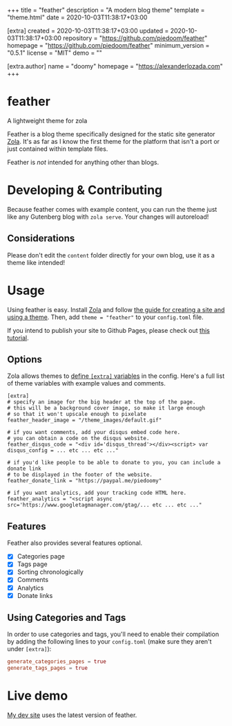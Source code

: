 
+++
title = "feather"
description = "A modern blog theme"
template = "theme.html"
date = 2020-10-03T11:38:17+03:00

[extra]
created = 2020-10-03T11:38:17+03:00
updated = 2020-10-03T11:38:17+03:00
repository = "https://github.com/piedoom/feather"
homepage = "https://github.com/piedoom/feather"
minimum_version = "0.5.1"
license = "MIT"
demo = ""

[extra.author]
name = "doomy"
homepage = "https://alexanderlozada.com"
+++        

# feather
A lightweight theme for zola 

Feather is a blog theme specifically designed for the static site generator [Zola](https://www.getzola.org/).  It's as far as 
I know the first theme for the platform that isn't a port or just contained within template files.  

Feather is *not* intended for anything other than blogs.  

# Developing & Contributing
Because feather comes with example content, you can run the theme just like any Gutenberg
blog with `zola serve`.  Your changes will autoreload!

## Considerations
Please don't edit the `content` folder directly for your own blog, use it as a theme like
intended!

# Usage
Using feather is easy.  Install [Zola](https://www.getzola.org/) and follow 
[the guide for creating a site and using a theme](https://www.getzola.org/documentation/themes/installing-and-using-themes/).  Then,
add `theme = "feather"` to your `config.toml` file.

If you intend to publish your site to Github Pages, please check out [this tutorial](http://vaporsoft.net/publishing-gutenberg-to-github/).

## Options
Zola allows themes to [define `[extra]` variables](https://www.getzola.org/documentation/getting-started/configuration/)
in the config.  Here's a full list of theme variables with example values and comments.

```
[extra]
# specify an image for the big header at the top of the page.
# this will be a background cover image, so make it large enough
# so that it won't upscale enough to pixelate
feather_header_image = "/theme_images/default.gif"

# if you want comments, add your disqus embed code here.  
# you can obtain a code on the disqus website.
feather_disqus_code = "<div id='disqus_thread'></div><script> var disqus_config = ... etc ... etc ..."

# if you'd like people to be able to donate to you, you can include a donate link
# to be displayed in the footer of the website.
feather_donate_link = "https://paypal.me/piedoomy"

# if you want analytics, add your tracking code HTML here.
feather_analytics = "<script async src='https://www.googletagmanager.com/gtag/... etc ... etc ..."
```

## Features
Feather also provides several features optional.

- [x] Categories page
- [x] Tags page
- [x] Sorting chronologically 
- [x] Comments
- [x] Analytics 
- [x] Donate links

## Using Categories and Tags
In order to use categories and tags, you'll need to enable their compilation by adding the following lines to your `config.toml`
(make sure they aren't under `[extra]`):

```toml
generate_categories_pages = true
generate_tags_pages = true
```

# Live demo
[My dev site](http://vaporsoft.net/) uses the latest version of feather.


        